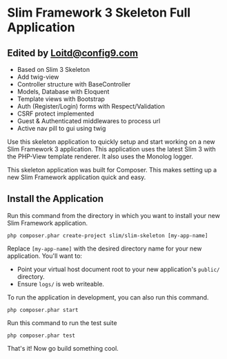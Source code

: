 # Slim Framework 3 Skeleton Full Application

## Edited by Loitd@config9.com
* Based on Slim 3 Skeleton
* Add twig-view
* Controller structure with BaseController
* Models, Database with Eloquent
* Template views with Bootstrap
* Auth (Register/Login) forms with Respect/Validation
* CSRF protect implemented
* Guest & Authenticated middlewares to process url
* Active nav pill to gui using twig

Use this skeleton application to quickly setup and start working on a new Slim Framework 3 application. This application uses the latest Slim 3 with the PHP-View template renderer. It also uses the Monolog logger.

This skeleton application was built for Composer. This makes setting up a new Slim Framework application quick and easy.

## Install the Application

Run this command from the directory in which you want to install your new Slim Framework application.

    php composer.phar create-project slim/slim-skeleton [my-app-name]

Replace `[my-app-name]` with the desired directory name for your new application. You'll want to:

* Point your virtual host document root to your new application's `public/` directory.
* Ensure `logs/` is web writeable.

To run the application in development, you can also run this command. 

	php composer.phar start

Run this command to run the test suite

	php composer.phar test

That's it! Now go build something cool.
